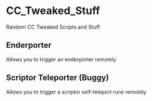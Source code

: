 # CC_Tweaked_Stuff
Random CC Tweaked Scripts and Stuff

## Enderporter
Allows you to trigger an enderporter remotely

## Scriptor Teleporter (Buggy)
Allows you to trigger a scriptor self-teleport rune remotely 
